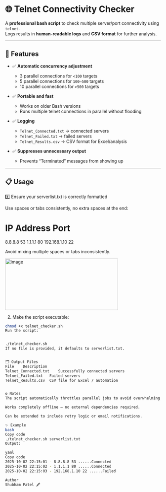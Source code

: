 # 🌐 Telnet Connectivity Checker

A **professional bash script** to check multiple server/port connectivity using `telnet`.  
Logs results in **human-readable logs** and **CSV format** for further analysis.  

---

## 🚀 Features

- ✅ **Automatic concurrency adjustment**
  - 3 parallel connections for `<100` targets  
  - 5 parallel connections for `100–500` targets  
  - 10 parallel connections for `>500` targets  

- ✅ **Portable and fast**
  - Works on older Bash versions  
  - Runs multiple telnet connections in parallel without flooding  

- ✅ **Logging**
  - `Telnet_Connected.txt` → connected servers  
  - `Telnet_Failed.txt` → failed servers  
  - `Telnet_Results.csv` → CSV format for Excel/analysis  

- ✅ **Suppresses unnecessary output**
  - Prevents “Terminated” messages from showing up  

---

## 📋 Usage

1️⃣ Ensure your serverlist.txt is correctly formatted

Use spaces or tabs consistently, no extra spaces at the end:

# IP Address   Port
8.8.8.8       53
1.1.1.1       80
192.168.1.10  22


Avoid mixing multiple spaces or tabs inconsistently.
  
<img width="365" height="166" alt="image" src="https://github.com/user-attachments/assets/62d5df21-a062-4c79-9611-2f5610c4c168" />


2. Make the script executable:

```bash
chmod +x telnet_checker.sh
Run the script:


./telnet_checker.sh
If no file is provided, it defaults to serverlist.txt.


🗂 Output Files
File	Description
Telnet_Connected.txt	Successfully connected servers
Telnet_Failed.txt	Failed servers
Telnet_Results.csv	CSV file for Excel / automation


⚙️ Notes
The script automatically throttles parallel jobs to avoid overwhelming the network.

Works completely offline — no external dependencies required.

Can be extended to include retry logic or email notifications.

✨ Example
bash
Copy code
./telnet_checker.sh serverlist.txt
Output:

yaml
Copy code
2025-10-02 22:15:01 - 8.8.8.8 53 ......Connected
2025-10-02 22:15:02 - 1.1.1.1 80 ......Connected
2025-10-02 22:15:03 - 192.168.1.10 22 ......Failed

Author
Shubham Patel 🖋️
